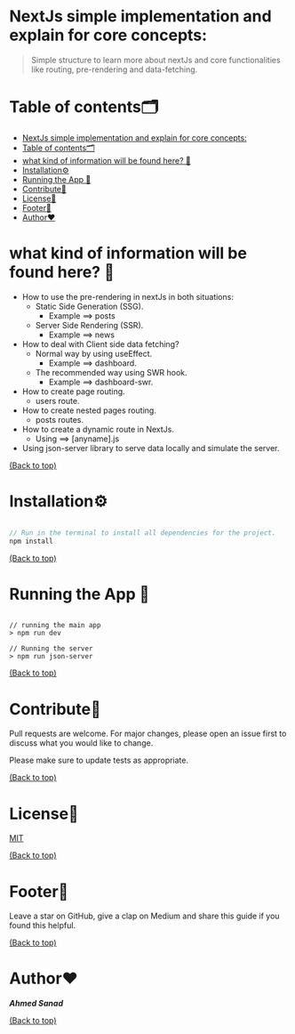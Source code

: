 # NextJs simple implementation and explain for core concepts:

> Simple structure to learn more about nextJs and core functionalities like routing, pre-rendering and data-fetching.

# Table of contents🗂

- [NextJs simple implementation and explain for core concepts:](#nextjs-simple-implementation-and-explain-for-core-concepts)
- [Table of contents🗂](#table-of-contents)
- [what kind of information will be found here? 📑](#what-kind-of-information-will-be-found-here-)
- [Installation⚙️](#installation️)
- [Running the App 🚀](#running-the-app-)
- [Contribute🤝](#contribute)
- [License🧾](#license)
- [Footer💐](#footer)
- [Author❤️](#author️)

# what kind of information will be found here? 📑

- How to use the pre-rendering in nextJs in both situations:
  - Static Side Generation (SSG).
    - Example ==> posts
  - Server Side Rendering (SSR).
    - Example ==> news
- How to deal with Client side data fetching?
  - Normal way by using useEffect.
    - Example ==> dashboard.
  - The recommended way using SWR hook.
    - Example ==> dashboard-swr.
- How to create page routing.
  - users route.
- How to create nested pages routing.
  - posts routes.
- How to create a dynamic route in NextJs.
  - Using ==> [anyname].js
- Using json-server library to serve data locally and simulate the server.

[(Back to top)](#table-of-contents)

# Installation⚙️

```js

// Run in the terminal to install all dependencies for the project.
npm install

```

[(Back to top)](#table-of-contents)

# Running the App 🚀

```shell

// running the main app
> npm run dev

// Running the server
> npm run json-server

```

[(Back to top)](#table-of-contents)

# Contribute🤝

Pull requests are welcome. For major changes, please open an issue first to discuss what you would like to change.

Please make sure to update tests as appropriate.

[(Back to top)](#table-of-contents)

# License🧾

[MIT](https://choosealicense.com/licenses/mit/)

[(Back to top)](#table-of-contents)

# Footer💐

Leave a star on GitHub, give a clap on Medium and share this guide if you found this helpful.

[(Back to top)](#table-of-contents)

# Author❤️

**_Ahmed Sanad_**

[(Back to top)](#table-of-contents)
